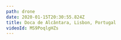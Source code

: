 ```yaml
---
path: drone
date: 2020-01-15T20:30:55.824Z
title: Doca de Alcântara, Lisbon, Portugal
videoId: MS9PoqlgHZs
---
```

